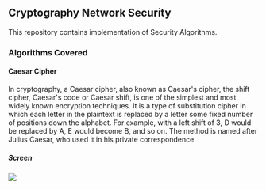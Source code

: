 <!DOCTYPE html>
<html>
<head>
</head>
<body>
<h2>Cryptography Network Security</h2>
<p>This repository contains implementation of 
Security Algorithms.</p>
<h3>Algorithms Covered</h4>
<h4>Caesar Cipher</h4>
<p>In cryptography, a Caesar cipher, also known as Caesar's cipher, the shift cipher, Caesar's code or Caesar shift, is one of the simplest and most widely known encryption techniques. It is a type of substitution cipher in which each letter in the plaintext is replaced by a letter some fixed number of positions down the alphabet. For example, with a left shift of 3, D would be replaced by A, E would become B, and so on. The method is named after Julius Caesar, who used it in his private correspondence.</p>
<h5>Screen</h5>
<img src="screen/caesar.png">
</body>
</html>